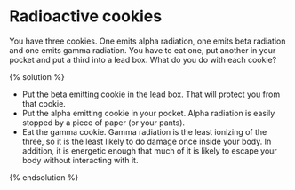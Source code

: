 # Radioactive cookies

You have three cookies. One emits alpha radiation, one emits beta radiation and
one emits gamma radiation. You have to eat one, put another in your pocket and
put a third into a lead box. What do you do with each cookie?

{% solution %}

* Put the beta emitting cookie in the lead box. That will protect you from
  that cookie.
* Put the alpha emitting cookie in your pocket. Alpha radiation is easily
  stopped by a piece of paper (or your pants).
* Eat the gamma cookie. Gamma radiation is the least ionizing
  of the three, so it is the least likely to do damage once inside your
  body. In addition, it is energetic enough that much of it is likely to
  escape your body without interacting with it.

{% endsolution %}
